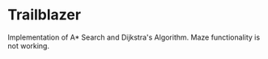 Trailblazer
===========

Implementation of A* Search and Dijkstra's Algorithm. Maze functionality is not working.
